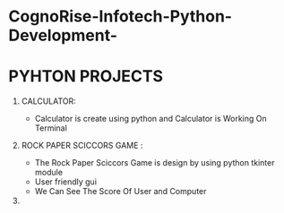 # CognoRise-Infotech-Python-Development-

# PYHTON PROJECTS 

1) CALCULATOR:
   * Calculator is create using python and Calculator is Working On Terminal
  
2) ROCK PAPER SCICCORS GAME :
   * The Rock Paper Sciccors Game is design by using python tkinter module
   * User friendly gui
   * We Can See The Score Of User and Computer
3) 
